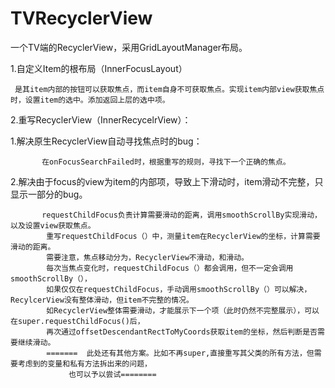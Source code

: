 
# TVRecyclerView
一个TV端的RecyclerView，采用GridLayoutManager布局。

1.自定义Item的根布局（InnerFocusLayout）

     是其item内部的按钮可以获取焦点，而item自身不可获取焦点。实现item内部view获取焦点时，设置item的选中。添加返回上层的选中项。
2.重写RecyclerView（InnerRecycelrView）：

 1.解决原生RecyclerView自动寻找焦点时的bug：
 
           在onFocusSearchFailed时，根据重写的规则，寻找下一个正确的焦点。
 2.解决由于focus的view为item的内部项，导致上下滑动时，item滑动不完整，只显示一部分的bug。
 
           requestChildFocus负责计算需要滑动的距离，调用smoothScrollBy实现滑动，以及设置view获取焦点。
            重写requestChildFocus（）中，测量item在RecyclerView的坐标，计算需要滑动的距离。
            需要注意，焦点移动分为，RecyclerView不滑动，和滑动。
            每次当焦点变化时，requestChildFocus（）都会调用，但不一定会调用smoothScrollBy（），
            如果仅仅在requestChildFocus，手动调用smoothScrollBy（）可以解决，RecylcerView没有整体滑动，但item不完整的情况。
            如RecyclerView整体需要滑动，才能展示下一个项（此时仍然不完整展示），可以在super.requestChildFocus()后，
            再次通过offsetDescendantRectToMyCoords获取item的坐标，然后判断是否需要继续滑动。
            =======  此处还有其他方案。比如不再super,直接重写其父类的所有方法，但需要考虑到的变量和私有方法拆出来的问题，
                 也可以予以尝试========
